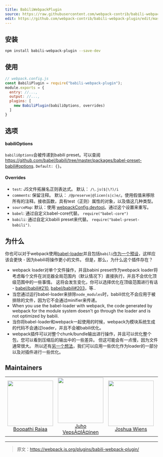 ```yaml
---
title: BabiliWebpackPlugin
source: https://raw.githubusercontent.com/webpack-contrib/babili-webpack-plugin/master/README.md
edit: https://github.com/webpack-contrib/babili-webpack-plugin/edit/master/README.md
---
```

## 安装

```bash
npm install babili-webpack-plugin --save-dev
```

## 使用

```js
// webpack.config.js
const BabiliPlugin = require("babili-webpack-plugin");
module.exports = {
  entry: //...,
  output: //...,
  plugins: [
    new BabiliPlugin(babiliOptions, overrides)
  ]
}
```

## 选项

#### babiliOptions

`babiliOptions`会被传递到babili preset。可以查阅 https://github.com/babel/babili/tree/master/packages/babel-preset-babili#options. `Default: {}`。

#### Overrides

+ `test`: JS文件拓展名正则表达式。 默认： `/\.js($|\?)/i`
+ `comments`: 保留注释。 默认： `/@preserve|@licen(s|c)e/`。使用假值来移除所有的注释。接收函数，具有test（正则）属性的对象，以及值这几种类型。
+ `sourceMap`: 默认：使用 [webpackConfig.devtool](https://webpack.github.io/docs/configuration.html#devtool)。通过这个设置来重写。
+ `babel`: 通过自定义babel-core代替。 `require("babel-core")`
+ `babili`: 通过自定义babili preset来代替。 `require("babel-preset-babili")`.

## 为什么

你也可以对于webpack使用[babel-loader](https://github.com/babel/babel-loader)并且包括`babili`[作为一个预设](https://github.com/babel/babili#babel-preset)，这样应该会更快 - 因为babili将操作更小的文件。 但是，那么，为什么这个插件存在？

+ webpack loader对单个文件操作，并且babini preset作为webpack loader将考虑每个文件在浏览器全局范围内（默认情况下）直接执行，并且不会优化顶级范围中的一些事情。 这将会发生变化，你可以选择优化在顶级范围进行有话 - [babel/babili#210](https://github.com/babel/babili/issues/210), [babel/babili#203](https://github.com/babel/babili/issues/203)，等..
+ 当您通过运行babel-loader来排除`node_modules`时，babili优化不会应用于被排除的文件，因为它不会通过minifier来传递。
+ When you use the babel-loader with webpack, the code generated by webpack for the module system doesn't go through the loader and is not optimized by babili.
+ 当你将babel-loader和webpack一起使用的时候，webpack为模块系统生成的代码不会通过loader，并且不会被babili优化。
+ webpack插件可以对整个chunk/bundle输出进行操作，并且可以优化整个包，您可以看到压缩后的输出中的一些差异。 但这可能会有一点慢，因为文件通常很大。 所以还有[另一个想法](https://github.com/boopathi/babili-webpack-plugin/issues/8)，我们可以应用一些优化作为loader的一部分以及对插件进行一些优化。

## Maintainers

<table>
  <tbody>
    <tr>
      <td align="center">
        <img width="150" height="150"
        src="https://avatars2.githubusercontent.com/u/294474?v=3&s=150">
        </br>
        <a href="https://github.com/boopathi">Boopathi Rajaa</a>
      </td>
      <td align="center">
        <img width="150" height="150"
        src="https://avatars3.githubusercontent.com/u/166921?v=3&s=150">
        </br>
        <a href="https://github.com/bebraw">Juho VepsÃ¤lÃ¤inen</a>
      </td>
      <td align="center">
        <img width="150" height="150"
        src="https://avatars2.githubusercontent.com/u/8420490?v=3&s=150">
        </br>
        <a href="https://github.com/d3viant0ne">Joshua Wiens</a>
      </td>
      <td align="center">
        <img width="150" height="150"
        src="https://avatars3.githubusercontent.com/u/533616?v=3&s=150">
        </br>
        <a href="https://github.com/SpaceK33z">Kees Kluskens</a>
      </td>
      <td align="center">
        <img width="150" height="150"
        src="https://avatars3.githubusercontent.com/u/3408176?v=3&s=150">
        </br>
        <a href="https://github.com/TheLarkInn">Sean Larkin</a>
      </td>
    </tr>
  <tbody>
</table>

[npm]: https://img.shields.io/npm/v/babili-webpack-plugin.svg
[npm-url]: https://npmjs.com/package/babili-webpack-plugin

[deps]: https://david-dm.org/webpack-contrib/babili-webpack-plugin.svg
[deps-url]: https://david-dm.org/webpack-contrib/babili-webpack-plugin

[chat]: https://img.shields.io/badge/gitter-webpack%2Fwebpack-brightgreen.svg
[chat-url]: https://gitter.im/webpack/webpack

[test]: https://travis-ci.org/webpack-contrib/babili-webpack-plugin.svg?branch=master
[test-url]: https://travis-ci.org/webpack-contrib/babili-webpack-plugin

[cover]: https://codecov.io/gh/webpack-contrib/babili-webpack-plugin/branch/master/graph/badge.svg
[cover-url]: https://codecov.io/gh/webpack-contrib/babili-webpack-plugin

[quality]: https://www.bithound.io/github/webpack-contrib/babili-webpack-plugin/badges/score.svg
[quality-url]: https://www.bithound.io/github/webpack-contrib/babili-webpack-plugin

***

> 原文：https://webpack.js.org/plugins/babili-webpack-plugin/
